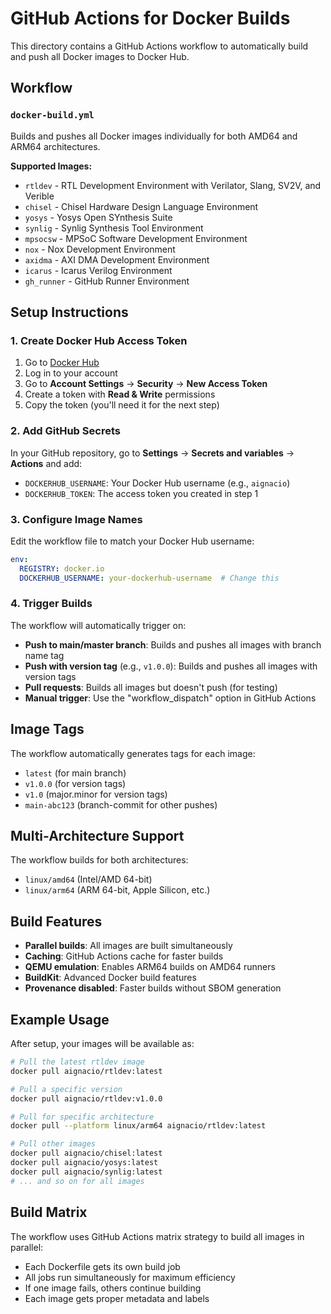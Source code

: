 # GitHub Actions for Docker Builds

This directory contains a GitHub Actions workflow to automatically build and push all Docker images to Docker Hub.

## Workflow

### `docker-build.yml`
Builds and pushes all Docker images individually for both AMD64 and ARM64 architectures.

**Supported Images:**
- `rtldev` - RTL Development Environment with Verilator, Slang, SV2V, and Verible
- `chisel` - Chisel Hardware Design Language Environment
- `yosys` - Yosys Open SYnthesis Suite
- `synlig` - Synlig Synthesis Tool Environment
- `mpsocsw` - MPSoC Software Development Environment
- `nox` - Nox Development Environment
- `axidma` - AXI DMA Development Environment
- `icarus` - Icarus Verilog Environment
- `gh_runner` - GitHub Runner Environment

## Setup Instructions

### 1. Create Docker Hub Access Token

1. Go to [Docker Hub](https://hub.docker.com/)
2. Log in to your account
3. Go to **Account Settings** → **Security** → **New Access Token**
4. Create a token with **Read & Write** permissions
5. Copy the token (you'll need it for the next step)

### 2. Add GitHub Secrets

In your GitHub repository, go to **Settings** → **Secrets and variables** → **Actions** and add:

- `DOCKERHUB_USERNAME`: Your Docker Hub username (e.g., `aignacio`)
- `DOCKERHUB_TOKEN`: The access token you created in step 1

### 3. Configure Image Names

Edit the workflow file to match your Docker Hub username:

```yaml
env:
  REGISTRY: docker.io
  DOCKERHUB_USERNAME: your-dockerhub-username  # Change this
```

### 4. Trigger Builds

The workflow will automatically trigger on:
- **Push to main/master branch**: Builds and pushes all images with branch name tag
- **Push with version tag** (e.g., `v1.0.0`): Builds and pushes all images with version tags
- **Pull requests**: Builds all images but doesn't push (for testing)
- **Manual trigger**: Use the "workflow_dispatch" option in GitHub Actions

## Image Tags

The workflow automatically generates tags for each image:
- `latest` (for main branch)
- `v1.0.0` (for version tags)
- `v1.0` (major.minor for version tags)
- `main-abc123` (branch-commit for other pushes)

## Multi-Architecture Support

The workflow builds for both architectures:
- `linux/amd64` (Intel/AMD 64-bit)
- `linux/arm64` (ARM 64-bit, Apple Silicon, etc.)

## Build Features

- **Parallel builds**: All images are built simultaneously
- **Caching**: GitHub Actions cache for faster builds
- **QEMU emulation**: Enables ARM64 builds on AMD64 runners
- **BuildKit**: Advanced Docker build features
- **Provenance disabled**: Faster builds without SBOM generation

## Example Usage

After setup, your images will be available as:
```bash
# Pull the latest rtldev image
docker pull aignacio/rtldev:latest

# Pull a specific version
docker pull aignacio/rtldev:v1.0.0

# Pull for specific architecture
docker pull --platform linux/arm64 aignacio/rtldev:latest

# Pull other images
docker pull aignacio/chisel:latest
docker pull aignacio/yosys:latest
docker pull aignacio/synlig:latest
# ... and so on for all images
```

## Build Matrix

The workflow uses GitHub Actions matrix strategy to build all images in parallel:
- Each Dockerfile gets its own build job
- All jobs run simultaneously for maximum efficiency
- If one image fails, others continue building
- Each image gets proper metadata and labels 